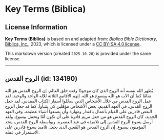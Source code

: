 # Key Terms (Biblica)

## License Information

**Key Terms (Biblica)** is based on and adapted from: _Biblica Bible Dictionary_, [Biblica, Inc.](https://www.biblica.com/), 2023, which is licensed under a [CC BY-SA 4.0 license](https://creativecommons.org/licenses/by-sa/4.0/legalcode.en).

This markdown version (created `2025-10-20`) is provided under the same license.



--------------------------------

## الروح القدس (id: 134190)

يُظهر الله نفسه أنه الروح الذي كان موجودًا وقت خلق العالم. إن الروح القدس هو الله تمامًا كما أن الآب هو الله ويسوع هو الله. إنهم الأقانيم الثلاثة للإله الواحد والوحيد. لقد عمل الروح القدس من خلال الأشخاص الذين سجّلوا أسفار الكتاب المقدس. لقد جعل الروح القدس، في العهد القديم، بعض الأشخاص مؤهّلين كي يتنبأوا. كما قد جعل الروح البعض قادرين على القيام بأعمال باقتدار ومهارة وأن يصنعوا أشياء عظيمة. وفي العهد الجديد، كان الروح القدس هو من جعل مريم قادرة على أن تكون أمًا وتحمل بيسوع. ولقد أرسل يسوع الروح القدس إلى تلاميذه في عيد العنصرة. وبواسطة الروح القدس، يتحد المؤمنون بيسوع. إن الروح القدس هو المُعين الذى يجعل تلاميذ يسوع قادرين على الاستمرار في عمله.



